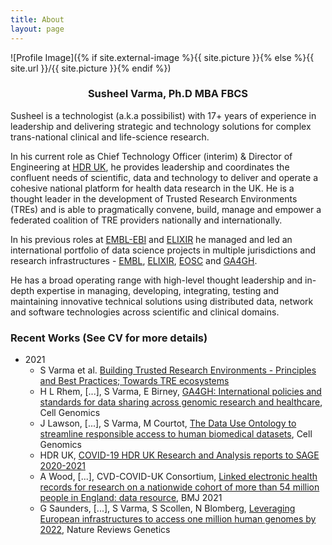 ```yaml
---
title: About
layout: page
---
```

![Profile Image]({% if site.external-image %}{{ site.picture }}{% else %}{{ site.url }}/{{ site.picture }}{% endif %})

<h3 style="text-align:center;">Susheel Varma, Ph.D MBA FBCS</h3>

Susheel is a technologist (a.k.a possibilist) with 17+ years of experience 
in leadership and delivering strategic and technology solutions for complex 
trans-national clinical and life-science research.

In his current role as Chief Technology Officer (interim) & Director of Engineering at 
[HDR UK](https://hdruk.ac.uk), he provides leadership and coordinates the confluent 
needs of scientific, data and technology to deliver and operate a cohesive national 
platform for health data research in the UK. He is a thought leader in the development 
of Trusted Research Environments (TREs) and is able to pragmatically convene, build, 
manage and empower a federated coalition of TRE providers nationally and internationally.

In his previous roles at [EMBL-EBI](https://ebi.ac.uk) and [ELIXIR](https://ELIXIR-europe.org) 
he managed and led an international portfolio of data science projects in 
multiple jurisdictions and research infrastructures - [EMBL](https://www.embl.org/), 
[ELIXIR](https://elixir-europe.org/), [EOSC](https://www.eosc.eu/) and [GA4GH](https://www.ga4gh.org/).

He has a broad operating range with high-level thought leadership and in-depth 
expertise in managing, developing, integrating, testing and maintaining innovative 
technical solutions using distributed data, network and software technologies 
across scientific and clinical domains.

### Recent Works (See CV for more details)

- 2021
  - S Varma et al. [Building Trusted Research Environments - Principles and Best Practices; Towards TRE ecosystems](https://zenodo.org/record/5767586/files/211208%20Building%20TREs%20Paper%20v1.0.pdf?download=1)
  - H L Rhem, [...], S Varma, E Birney, [GA4GH: International policies and standards for data sharing across genomic research and healthcare](https://doi.org/10.1016/j.xgen.2021.100029), Cell Genomics
  - J Lawson, [...], S Varma, M Courtot, [The Data Use Ontology to streamline responsible access to human biomedical datasets](https://doi.org/10.1016/j.xgen.2021.100029), Cell Genomics
  - HDR UK, [COVID-19 HDR UK Research and Analysis reports to SAGE 2020-2021](https://www.gov.uk/search/all?parent=scientific-advisory-group-for-emergencies&keywords=HDR+UK&organisations%5B%5D=scientific-advisory-group-for-emergencies&order=relevance)
  - A Wood, [...], CVD-COVID-UK Consortium, [Linked electronic health records for research on a nationwide cohort of more than 54 million people in England: data resource](https://doi.org/10.1136/bmj.n826), BMJ 2021
  - G Saunders, [...], S Varma, S Scollen, N Blomberg, [Leveraging European infrastructures to access one million human genomes by 2022](https://doi.org/10.1038/s41576-019-0156-9), Nature Reviews Genetics
